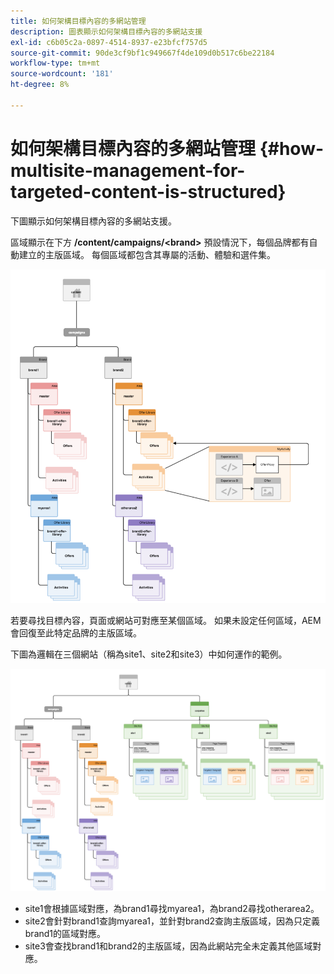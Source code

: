 ```yaml
---
title: 如何架構目標內容的多網站管理
description: 圖表顯示如何架構目標內容的多網站支援
exl-id: c6b05c2a-0897-4514-8937-e23bfcf757d5
source-git-commit: 90de3cf9bf1c949667f4de109d0b517c6be22184
workflow-type: tm+mt
source-wordcount: '181'
ht-degree: 8%

---
```


# 如何架構目標內容的多網站管理 {#how-multisite-management-for-targeted-content-is-structured}

下圖顯示如何架構目標內容的多網站支援。

區域顯示在下方 **/content/campaigns/&lt;brand>** 預設情況下，每個品牌都有自動建立的主版區域。 每個區域都包含其專屬的活動、體驗和選件集。

![多站點結構](/help/sites-cloud/authoring/assets/multisite-structure.png)

若要尋找目標內容，頁面或網站可對應至某個區域。 如果未設定任何區域，AEM會回復至此特定品牌的主版區域。

下圖為邏輯在三個網站（稱為site1、site2和site3）中如何運作的範例。

![跨網站的多網站結構](/help/sites-cloud/authoring/assets/multisite-structure-2.png)

* site1會根據區域對應，為brand1尋找myarea1，為brand2尋找otherarea2。
* site2會針對brand1查詢myarea1，並針對brand2查詢主版區域，因為只定義brand1的區域對應。
* site3會查找brand1和brand2的主版區域，因為此網站完全未定義其他區域對應。
